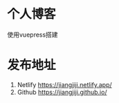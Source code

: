 ﻿# 个人博客

使用vuepress搭建

# 发布地址
1. Netlify
https://jiangjiji.netlify.app/
3. Github
https://jiangjiji.github.io/